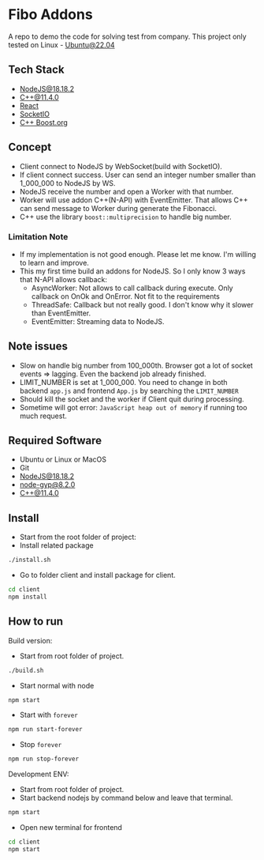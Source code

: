 # Fibo Addons

A repo to demo the code for solving test from company.
This project only tested on Linux - Ubuntu@22.04

## Tech Stack

-   [NodeJS@18.18.2](https://nodejs.org/en)
-   [C++@11.4.0](https://en.cppreference.com/w/cpp/11)
-   [React](https://react.dev/)
-   [SocketIO](https://socket.io/)
-   [C++ Boost.org](https://www.boost.org/)

## Concept

-   Client connect to NodeJS by WebSocket(build with SocketIO).
-   If client connect success. User can send an integer number smaller than 1_000_000 to NodeJS by WS.
-   NodeJS receive the number and open a Worker with that number.
-   Worker will use addon C++(N-API) with EventEmitter. That allows C++ can send message to Worker during generate the Fibonacci.
-   C++ use the library `boost::multiprecision` to handle big number.

### Limitation Note

-   If my implementation is not good enough. Please let me know. I'm willing to learn and improve.
-   This my first time build an addons for NodeJS. So I only know 3 ways that N-API allows callback:
    -   AsyncWorker: Not allows to call callback during execute. Only callback on OnOk and OnError. Not fit to the requirements
    -   ThreadSafe: Callback but not really good. I don't know why it slower than EventEmitter.
    -   EventEmitter: Streaming data to NodeJS.

## Note issues

-   Slow on handle big number from 100_000th. Browser got a lot of socket events => lagging. Even the backend job already finished.
-   LIMIT_NUMBER is set at 1_000_000. You need to change in both backend `app.js` and frontend `App.js` by searching the `LIMIT_NUMBER`
-   Should kill the socket and the worker if Client quit during processing.
-   Sometime will got error: `JavaScript heap out of memory` if running too much request.

## Required Software

-   Ubuntu or Linux or MacOS
-   Git
-   [NodeJS@18.18.2](https://nodejs.org/en)
-   [node-gyp@8.2.0](https://www.npmjs.com/package/node-gyp)
-   [C++@11.4.0](https://en.cppreference.com/w/cpp/11)

## Install

-   Start from the root folder of project:
-   Install related package

```bash
./install.sh
```

-   Go to folder client and install package for client.

```bash
cd client
npm install
```

## How to run

Build version:

-   Start from root folder of project.
```bash
./build.sh
```
-   Start normal with node

```bash
npm start
```

-   Start with `forever`

```bash
npm run start-forever
```

-   Stop `forever`

```bash
npm run stop-forever
```

Development ENV:

-   Start from root folder of project.
-   Start backend nodejs by command below and leave that terminal.

```bash
npm start
```

-   Open new terminal for frontend

```bash
cd client
npm start
```
